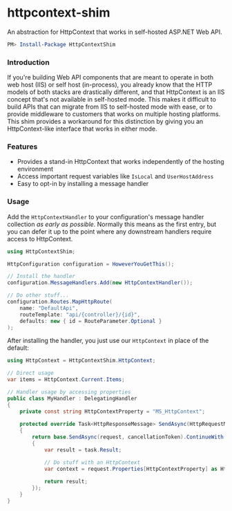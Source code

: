 # httpcontext-shim
An abstraction for HttpContext that works in self-hosted ASP.NET Web API.

```powershell
PM> Install-Package HttpContextShim
```

### Introduction
If you're building Web API components that are meant to operate in both web host (IIS) or self host (in-process), you already know
that the HTTP models of both stacks are drastically different, and that HttpContext is an IIS concept that's not available in 
self-hosted mode. This makes it difficult to build APIs that can migrate from IIS to self-hosted mode with ease, or to provide
middleware to customers that works on multiple hosting platforms. This shim provides a workaround for this distinction by 
giving you an HttpContext-like interface that works in either mode.

### Features

* Provides a stand-in HttpContext that works independently of the hosting environment
* Access important request variables like `IsLocal` and `UserHostAddress`
* Easy to opt-in by installing a message handler

### Usage

Add the `HttpContextHandler` to your configuration's message handler collection _as early as possible_. Normally this means as the first entry,
but you can defer it up to the point where any downstream handlers require access to HttpContext.

```csharp
using HttpContextShim;

HttpConfiguration configuration = HoweverYouGetThis();

// Install the handler
configuration.MessageHandlers.Add(new HttpContextHandler());

// Do other stuff...
configuration.Routes.MapHttpRoute(
    name: "DefaultApi",
    routeTemplate: "api/{controller}/{id}",
    defaults: new { id = RouteParameter.Optional }
);
```

After installing the handler, you just use our `HttpContext` in place of the default:

```csharp
using HttpContext = HttpContextShim.HttpContext;

// Direct usage
var items = HttpContext.Current.Items;

// Handler usage by accessing properties
public class MyHandler : DelegatingHandler
{
    private const string HttpContextProperty = "MS_HttpContext";
        
    protected override Task<HttpResponseMessage> SendAsync(HttpRequestMessage request, CancellationToken cancellationToken)
    {
        return base.SendAsync(request, cancellationToken).ContinueWith(task =>
        {
			var result = task.Result;

			// Do stuff with an HttpContext
			var context = request.Properties[HttpContextProperty] as HttpContext;
			
            return result;
        });
    }
}
```